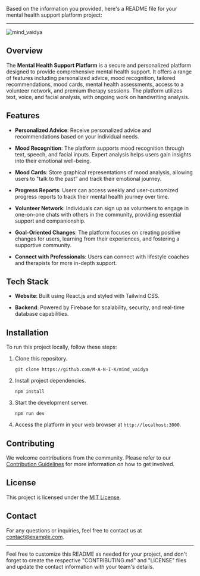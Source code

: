 Based on the information you provided, here's a README file for your mental health support platform project:

---
![mind_vaidya](https://socialify.git.ci/M-A-N-I-K/mind_vaidya/image?description=1&descriptionEditable=Mind%20Vaidya%20is%20a%20personalized%20platform%20offering%20mood%20recognition%2C%20tailored%20advice%2C%20and%20a%20volunteer%20network.&forks=1&language=1&name=1&owner=1&pattern=Brick%20Wall&stargazers=1&theme=Dark)

## Overview

The **Mental Health Support Platform** is a secure and personalized platform designed to provide comprehensive mental health support. It offers a range of features including personalized advice, mood recognition, tailored recommendations, mood cards, mental health assessments, access to a volunteer network, and premium therapy sessions. The platform utilizes text, voice, and facial analysis, with ongoing work on handwriting analysis. 

## Features

- **Personalized Advice**: Receive personalized advice and recommendations based on your individual needs.

- **Mood Recognition**: The platform supports mood recognition through text, speech, and facial inputs. Expert analysis helps users gain insights into their emotional well-being.

- **Mood Cards**: Store graphical representations of mood analysis, allowing users to "talk to the past" and track their emotional journey.

- **Progress Reports**: Users can access weekly and user-customized progress reports to track their mental health journey over time.

- **Volunteer Network**: Individuals can sign up as volunteers to engage in one-on-one chats with others in the community, providing essential support and companionship.

- **Goal-Oriented Changes**: The platform focuses on creating positive changes for users, learning from their experiences, and fostering a supportive community.

- **Connect with Professionals**: Users can connect with lifestyle coaches and therapists for more in-depth support.

## Tech Stack

- **Website**: Built using React.js and styled with Tailwind CSS.

- **Backend**: Powered by Firebase for scalability, security, and real-time database capabilities.

## Installation

To run this project locally, follow these steps:

1. Clone this repository.
   
   ```
   git clone https://github.com/M-A-N-I-K/mind_vaidya
   ```

2. Install project dependencies.
   
   ```
   npm install
   ```

3. Start the development server.
   
   ```
   npm run dev
   ```

4. Access the platform in your web browser at `http://localhost:3000`.

## Contributing

We welcome contributions from the community. Please refer to our [Contribution Guidelines](CONTRIBUTING.md) for more information on how to get involved.

## License

This project is licensed under the [MIT License](LICENSE).

## Contact

For any questions or inquiries, feel free to contact us at [contact@example.com](mailto:contact@example.com).

---

Feel free to customize this README as needed for your project, and don't forget to create the respective "CONTRIBUTING.md" and "LICENSE" files and update the contact information with your team's details.
